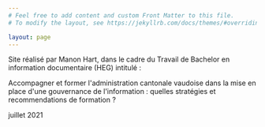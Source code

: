 ```yaml
---
# Feel free to add content and custom Front Matter to this file.
# To modify the layout, see https://jekyllrb.com/docs/themes/#overriding-theme-defaults

layout: page
---
```


<div class="header">
    <p class="presentation">
    Site réalisé par Manon Hart, dans le cadre du Travail de Bachelor en information documentaire (HEG) intitulé :
    </p>
    <p class="title">
    Accompagner et former l'administration cantonale vaudoise dans la mise en place d'une gouvernance de l'information : quelles stratégies et recommendations de formation ?
    </p>
    <p class="date">
    juillet 2021
    </p>
</div>
